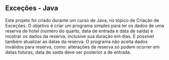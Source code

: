 ## Exceções - Java

Este projeto foi criado durante um curso de Java, no tópico de Criação de Exceções. O objetivo é criar um programa simples para ler os dados de uma reserva de hotel (número do quarto, data de entrada e data de saída) e mostrar os dados da reserva, inclusive sua duração em dias. É possível também atualizar as datas da reserva. O programa não aceita dados inválidos para reserva, como: alterações de reserva só podem ocorrer em datas futuras, data de saída deve ser posterior a de entrada.
